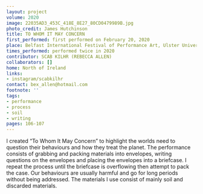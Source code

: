 ```yaml
---
layout: project
volume: 2020
image: 22035AD3_453C_418E_8E27_80CD0479989B.jpg
photo_credit: James Hutchinson
title: TO WHOM IT MAY CONCERN
first_performed: first performed on February 20, 2020
place: Belfast International Festival of Performance Art, Ulster University, Belfast
times_performed: performed twice in 2020
contributor: SCAB KILHR (REBECCA ALLEN)
collaborators: []
home: North of Ireland
links:
- instagram/scabkilhr
contact: bex_allen@hotmail.com
footnote: ''
tags:
- performance
- process
- soil
- writing
pages: 106-107
---
```


I created “To Whom It May Concern” to highlight the worlds need to question their behaviours and how they treat the planet. The performance consists of grabbing and packing materials into envelopes, writing questions on the envelopes and placing the envelopes into a briefcase. I repeat the process until the briefcase is overflowing then attempt to pack the case. Our behaviours are usually harmful and go for long periods without being addressed. The materials I use consist of mainly soil and discarded materials.
